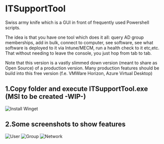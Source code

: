 # ITSupportTool
Swiss army knife which is a GUI in front of frequently used Powershell scripts.

The idea is that you have one tool which does it all: query AD group memberships, add in bulk, connect to computer, see software, see what software is deployed to it via Intune/MECM, run a health check to it etc,etc. That without needing to leave the console, you just hop from tab to tab.

Note that this version is a vastly slimmed down version (meant to share as Open Source) of a production version. Many production features should be build into this free version (f.e. VMWare Horizon, Azure Virtual Desktop)

1.Copy folder and execute ITSupportTool.exe (MSI to be created -WIP-)
---------------------------------------
![Install Winget](https://user-images.githubusercontent.com/43472567/173589587-7a659428-5aaa-4b47-807d-d954c04d4c6c.png)

2.Some screenshots to show features
----------------------------------------
![User](https://user-images.githubusercontent.com/43472567/173591972-be5e2e59-6768-4507-8e72-eeb496468d01.png)
![Group](https://user-images.githubusercontent.com/43472567/173593410-a9461ea3-90c6-4a21-9eaf-7a26342b2a86.png)
![Network](https://user-images.githubusercontent.com/43472567/173593441-bab7eb03-8117-48e1-946e-ee3f17d09c9d.png)

